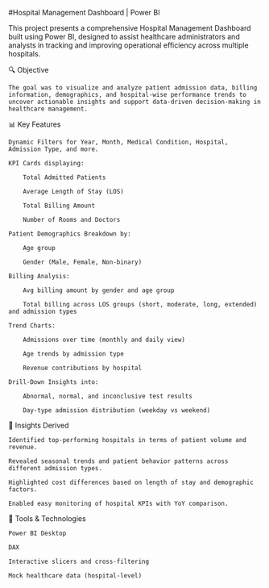 
#Hospital Management Dashboard | Power BI

This project presents a comprehensive Hospital Management Dashboard built using Power BI, designed to assist healthcare administrators and analysts in tracking and improving operational efficiency across multiple hospitals.

🔍 Objective

    The goal was to visualize and analyze patient admission data, billing information, demographics, and hospital-wise performance trends to uncover actionable insights and support data-driven decision-making in healthcare management.
    
📊 Key Features

    Dynamic Filters for Year, Month, Medical Condition, Hospital, Admission Type, and more.

    KPI Cards displaying:

        Total Admitted Patients

        Average Length of Stay (LOS)

        Total Billing Amount

        Number of Rooms and Doctors

    Patient Demographics Breakdown by:

        Age group

        Gender (Male, Female, Non-binary)

    Billing Analysis:

        Avg billing amount by gender and age group

        Total billing across LOS groups (short, moderate, long, extended) and admission types

    Trend Charts:

        Admissions over time (monthly and daily view)

        Age trends by admission type

        Revenue contributions by hospital

    Drill-Down Insights into:

        Abnormal, normal, and inconclusive test results

        Day-type admission distribution (weekday vs weekend)

🧠 Insights Derived

    Identified top-performing hospitals in terms of patient volume and revenue.

    Revealed seasonal trends and patient behavior patterns across different admission types.

    Highlighted cost differences based on length of stay and demographic factors.

    Enabled easy monitoring of hospital KPIs with YoY comparison.

📁 Tools & Technologies

    Power BI Desktop

    DAX

    Interactive slicers and cross-filtering

    Mock healthcare data (hospital-level)
